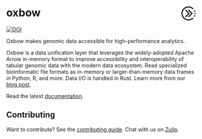 # oxbow <a href="https://github.com/abdenlab/oxbow"><img align="right" src="./docs/_static/logo.svg" height="38"></img></a>
[![DOI](https://zenodo.org/badge/641466193.svg)](https://zenodo.org/doi/10.5281/zenodo.10573864)

Oxbow makes genomic data accessible for high-performance analytics.

Oxbow is a data unification layer that leverages the widely-adopted Apache 
Arrow in-memory format to improve accessibility and interoperability of 
tabular genomic data with the modern data ecosystem. Read specialized 
bioinformatic file formats as in-memory or larger-than-memory data frames in 
Python, R, and more. Data I/O is handled in Rust. Learn more from our 
[blog post](https://open.substack.com/pub/lifeinbytes/p/breaking-out-of-bioinformatic-data-silos?r=jue12&utm_campaign=post&utm_medium=web).

Read the latest [documentation](https://oxbow.readthedocs.io/).

## Contributing

Want to contribute? See the [contributing guide](https://oxbow.readthedocs.io/en/latest/contributing-guide/). Chat with us on [Zulip](https://oxbow.zulipchat.com).
